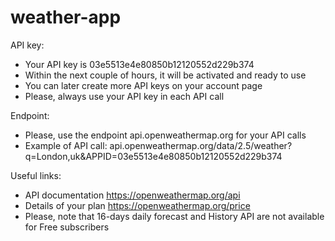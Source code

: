# weather-app

API key:
- Your API key is 03e5513e4e80850b12120552d229b374
- Within the next couple of hours, it will be activated and ready to use
- You can later create more API keys on your account page
- Please, always use your API key in each API call

Endpoint:
- Please, use the endpoint api.openweathermap.org for your API calls
- Example of API call:
api.openweathermap.org/data/2.5/weather?q=London,uk&APPID=03e5513e4e80850b12120552d229b374

Useful links:
- API documentation https://openweathermap.org/api
- Details of your plan https://openweathermap.org/price
- Please, note that 16-days daily forecast and History API are not available for Free subscribers
